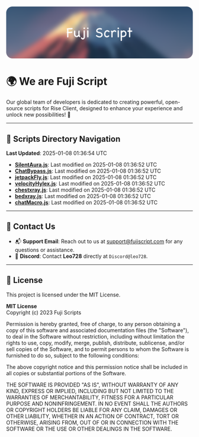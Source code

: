 ![Banner](.github/b.webp)

# 🌍 **We are Fuji Script**

Our global team of developers is dedicated to creating powerful, open-source scripts for Rise Client, designed to enhance your experience and unlock new possibilities! 🌟

---
<!-- SCRIPTS_NAVIGATION_START -->
## 📂 **Scripts Directory Navigation**

**Last Updated**: 2025-01-08 01:36:54 UTC

- **[SilentAura.js](scripts/SilentAura.js)**: Last modified on 2025-01-08 01:36:52 UTC
- **[ChatBypass.js](scripts/ChatBypass.js)**: Last modified on 2025-01-08 01:36:52 UTC
- **[jetpackFly.js](scripts/jetpackFly.js)**: Last modified on 2025-01-08 01:36:52 UTC
- **[velocityHylex.js](scripts/velocityHylex.js)**: Last modified on 2025-01-08 01:36:52 UTC
- **[chestxray.js](scripts/chestxray.js)**: Last modified on 2025-01-08 01:36:52 UTC
- **[bedxray.js](scripts/bedxray.js)**: Last modified on 2025-01-08 01:36:52 UTC
- **[chatMacro.js](scripts/chatMacro.js)**: Last modified on 2025-01-08 01:36:52 UTC

<!-- SCRIPTS_NAVIGATION_END -->

---

## 💬 **Contact Us**  
- 📬 **Support Email**: Reach out to us at [support@fujiscript.com](mailto:support@fujiscript.com) for any questions or assistance.  
- 💬 **Discord**: Contact **Leo728** directly at `Discord@leo728`.

---

## 📜 **License**

This project is licensed under the MIT License.  

**MIT License**  
Copyright (c) 2023 Fuji Scripts  

Permission is hereby granted, free of charge, to any person obtaining a copy of this software and associated documentation files (the "Software"), to deal in the Software without restriction, including without limitation the rights to use, copy, modify, merge, publish, distribute, sublicense, and/or sell copies of the Software, and to permit persons to whom the Software is furnished to do so, subject to the following conditions:  

The above copyright notice and this permission notice shall be included in all copies or substantial portions of the Software.  

THE SOFTWARE IS PROVIDED "AS IS", WITHOUT WARRANTY OF ANY KIND, EXPRESS OR IMPLIED, INCLUDING BUT NOT LIMITED TO THE WARRANTIES OF MERCHANTABILITY, FITNESS FOR A PARTICULAR PURPOSE AND NONINFRINGEMENT. IN NO EVENT SHALL THE AUTHORS OR COPYRIGHT HOLDERS BE LIABLE FOR ANY CLAIM, DAMAGES OR OTHER LIABILITY, WHETHER IN AN ACTION OF CONTRACT, TORT OR OTHERWISE, ARISING FROM, OUT OF OR IN CONNECTION WITH THE SOFTWARE OR THE USE OR OTHER DEALINGS IN THE SOFTWARE.  
